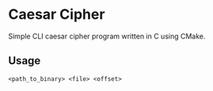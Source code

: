 # Caesar Cipher
Simple CLI caesar cipher program written in C using CMake.

## Usage
```
<path_to_binary> <file> <offset>
```